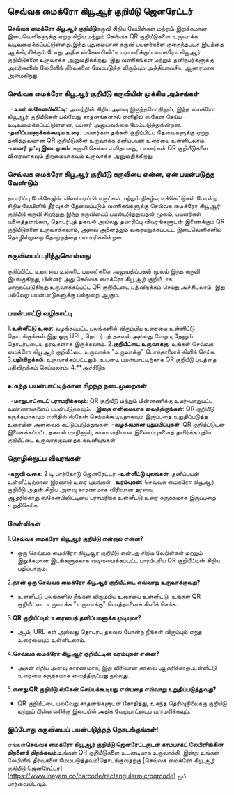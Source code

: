 ## செவ்வக மைக்ரோ கியூஆர் குறியீடு ஜெனரேட்டர்

**செவ்வக மைக்ரோ கியூஆர் குறியீடு**கருவி சிறிய லேபிள்கள் மற்றும் இறுக்கமான இடைவெளிகளுக்கு ஏற்ற சிறிய மற்றும் செவ்வக QR குறியீடுகளை உருவாக்க வடிவமைக்கப்பட்டுள்ளது.இந்த புதுமையான கருவி பயனர்களை குறைந்தபட்ச இடத்தை ஆக்கிரமிக்கும் போது அதிக ஸ்கேனபிலிட்டி பராமரிக்கும் மைக்ரோ கியூஆர் குறியீடுகளை உருவாக்க அனுமதிக்கிறது, இது வணிகங்கள் மற்றும் தனிநபர்களுக்கு அவர்களின் லேபிளிங் தீர்வுகளை மேம்படுத்த விரும்பும் அத்தியாவசிய ஆதாரமாக அமைகிறது.

### செவ்வக மைக்ரோ கியூஆர் குறியீடு கருவியின் முக்கிய அம்சங்கள்

.
-**உயர் ஸ்கேனபிலிட்டி**: அவற்றின் சிறிய அளவு இருந்தபோதிலும், இந்த மைக்ரோ கியூஆர் குறியீடுகள் பல்வேறு சாதனங்களால் எளிதில் ஸ்கேன் செய்ய வடிவமைக்கப்பட்டுள்ளன, பயனர் அனுபவத்தை மேம்படுத்துகின்றன.
-**தனிப்பயனாக்கக்கூடிய உரை**: பயனர்கள் தங்கள் குறிப்பிட்ட தேவைகளுக்கு ஏற்ற தனித்துவமான QR குறியீடுகளை உருவாக்க தனிப்பயன் உரையை உள்ளிடலாம்.
-**பயனர் நட்பு இடைமுகம்**: கருவி செல்ல எளிதானது, பயனர்கள் QR குறியீடுகளை விரைவாகவும் திறமையாகவும் உருவாக்க அனுமதிக்கிறது.

### செவ்வக மைக்ரோ கியூஆர் குறியீடு கருவியை என்ன, ஏன் பயன்படுத்த வேண்டும்

தயாரிப்பு பேக்கேஜிங், விளம்பரப் பொருட்கள் மற்றும் நிகழ்வு டிக்கெட்டுகள் போன்ற சிறிய லேபிளிங் தீர்வுகள் தேவைப்படும் வணிகங்களுக்கு செவ்வக மைக்ரோ கியூஆர் குறியீடு கருவி சிறந்தது.இந்த கருவியைப் பயன்படுத்துவதன் மூலம், பயனர்கள் வலைத்தளங்கள், தொடர்புத் தகவல் அல்லது தயாரிப்பு விவரங்களுடன் இணைக்கும் QR குறியீடுகளை உருவாக்கலாம், அவை அனைத்தும் வரையறுக்கப்பட்ட இடைவெளிகளில் தொழில்முறை தோற்றத்தை பராமரிக்கின்றன.

### கருவியைப் புரிந்துகொள்வது

குறிப்பிட்ட உரையை உள்ளிட பயனர்களை அனுமதிப்பதன் மூலம் இந்த கருவி இயங்குகிறது, பின்னர் அது செவ்வக மைக்ரோ கியூஆர் குறியீடாக மாற்றப்படுகிறது.உருவாக்கப்பட்ட QR குறியீட்டை பதிவிறக்கம் செய்து அச்சிடலாம், இது பல்வேறு பயன்பாடுகளுக்கு பல்துறை ஆகும்.

### பயன்பாட்டு வழிகாட்டி

1.**உள்ளீட்டு உரை**: வழங்கப்பட்ட புலங்களில் விரும்பிய உரையை உள்ளிட்டு தொடங்குங்கள்.இது ஒரு URL, தொடர்புத் தகவல் அல்லது வேறு ஏதேனும் தொடர்புடைய தரவுகளாக இருக்கலாம்.
2.**குறியீட்டை உருவாக்கு**: உங்கள் செவ்வக மைக்ரோ கியூஆர் குறியீட்டை உருவாக்க "உருவாக்கு" பொத்தானைக் கிளிக் செய்க.
3.**பதிவிறக்கம்**: உருவாக்கப்பட்டதும், உடனடி பயன்பாட்டிற்காக QR குறியீடு படத்தை பதிவிறக்கம் செய்யலாம்.
4.**அச்சிடுக

### உகந்த பயன்பாட்டிற்கான சிறந்த நடைமுறைகள்

.
-**மாறுபாட்டைப் பராமரிக்கவும்**: QR குறியீடு மற்றும் பின்னணிக்கு உயர்-மாறுபட்ட வண்ணங்களைப் பயன்படுத்தவும்.
-**இதை எளிமையாக வைத்திருங்கள்**: QR குறியீடு சுருக்கமாகவும் எளிதில் ஸ்கேன் செய்யக்கூடியதாகவும் இருப்பதை உறுதிப்படுத்த உரையின் அளவைக் கட்டுப்படுத்துங்கள்.
-**வழக்கமான புதுப்பிப்புகள்**: QR குறியீட்டுடன் இணைக்கப்பட்ட தகவல் மாறினால், காலாவதியான இணைப்புகளைத் தவிர்க்க புதிய குறியீட்டை உருவாக்குவதைக் கவனியுங்கள்.

### தொழில்நுட்ப விவரங்கள்

-**கருவி வகை**: 2 டி பார்கோடு ஜெனரேட்டர்
-**உள்ளீட்டு புலங்கள்**: தனிப்பயன் உள்ளீட்டிற்கான இரண்டு உரை புலங்கள்
-**வரம்புகள்**: செவ்வக மைக்ரோ கியூஆர் குறியீடு அதன் சிறிய அளவு காரணமாக விரிவான தரவை ஆதரிக்காது.ஸ்கேனபிலிட்டியை பராமரிக்க உள்ளீட்டு உரை சுருக்கமாக இருப்பதை உறுதிசெய்க.

### கேள்விகள்

1.**செவ்வக மைக்ரோ கியூஆர் குறியீடு என்றால் என்ன?**
- ஒரு செவ்வக மைக்ரோ கியூஆர் குறியீடு என்பது சிறிய லேபிள்கள் மற்றும் இறுக்கமான இடங்களுக்காக வடிவமைக்கப்பட்ட பாரம்பரிய QR குறியீட்டின் சிறிய பதிப்பாகும்.

2.**நான் ஒரு செவ்வக மைக்ரோ கியூஆர் குறியீட்டை எவ்வாறு உருவாக்குவது?**
- உள்ளீட்டு புலங்களில் நீங்கள் விரும்பிய உரையை உள்ளிட்டு, உங்கள் QR குறியீட்டை உருவாக்க "உருவாக்கு" பொத்தானைக் கிளிக் செய்க.

3.**QR குறியீட்டில் உரையைத் தனிப்பயனாக்க முடியுமா?**
- ஆம், URL கள் அல்லது தொடர்பு தகவல் போன்ற நீங்கள் விரும்பும் எந்த உரையையும் உள்ளிடலாம்.

4.**செவ்வக மைக்ரோ கியூஆர் குறியீட்டின் வரம்புகள் என்ன?**
- அதன் சிறிய அளவு காரணமாக, இது விரிவான தரவை ஆதரிக்காது.உள்ளீட்டு உரையை சுருக்கமாக வைத்திருப்பது நல்லது.

5.**எனது QR குறியீடு ஸ்கேன் செய்யக்கூடியது என்பதை எவ்வாறு உறுதிப்படுத்துவது?**
- QR குறியீட்டை பல்வேறு சாதனங்களுடன் சோதித்து, உகந்த தெரிவுநிலைக்கு குறியீடு மற்றும் பின்னணிக்கு இடையில் அதிக வேறுபாட்டைப் பராமரிக்கவும்.

### இப்போது கருவியைப் பயன்படுத்தத் தொடங்குங்கள்!

எங்கள்**செவ்வக மைக்ரோ கியூஆர் குறியீடு ஜெனரேட்டருடன் காம்பாக்ட் லேபிளிங்கின் திறனைத் திறக்கவும்**.உங்கள் QR குறியீடுகளை உடனடியாக உருவாக்கி, இன்று உங்கள் லேபிளிங் தீர்வுகளை மேம்படுத்தவும்!தொடங்குவதற்கு [செவ்வக மைக்ரோ கியூஆர் குறியீடு ஜெனரேட்டர்] (https://www.inayam.co/barcode/rectangularmicroqrcode) ஐப் பார்வையிடவும்.